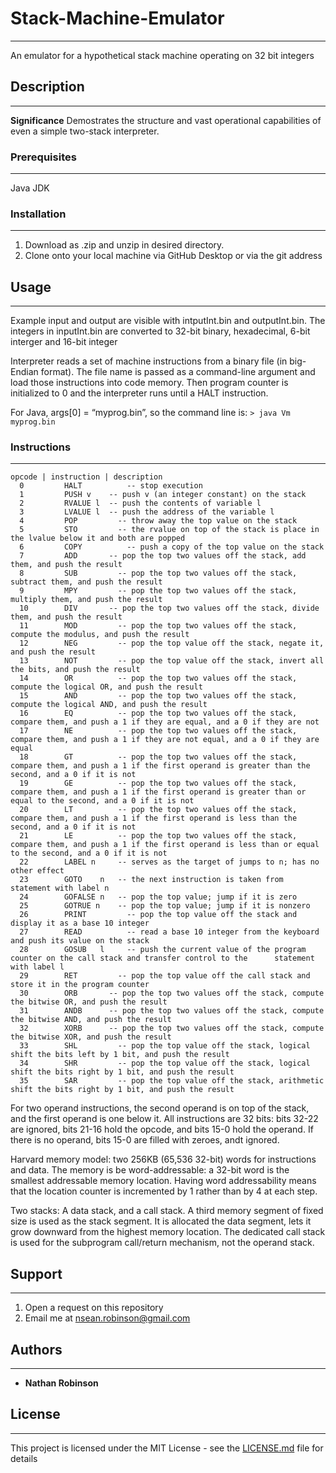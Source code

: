 # Stack-Machine-Emulator
----

An emulator for a hypothetical stack machine operating on 32 bit integers

## Description
----

**Significance**
Demostrates the structure and vast operational capabilities of even a simple two-stack interpreter.

### Prerequisites
----
Java JDK

### Installation
----
1. Download as .zip and unzip in desired directory.
1. Clone onto your local machine via GitHub Desktop or via the git address

## Usage
----

Example input and output are visible with intputInt.bin and outputInt.bin.
The integers in inputInt.bin are converted to 32-bit binary, hexadecimal, 6-bit interger and 16-bit integer

Interpreter reads a set of machine instructions from a binary file (in big-Endian format).
The file name is passed as a command-line argument and load those instructions into code memory.
Then program counter is initialized to 0 and the interpreter runs until a HALT instruction. 

For Java, args[0] = “myprog.bin”, so the command line is:
`> java Vm myprog.bin`

### Instructions
----
```
opcode | instruction | description
  0         HALT	 	  -- stop execution
  1         PUSH v    -- push v (an integer constant) on the stack
  2         RVALUE l  -- push the contents of variable l
  3         LVALUE l  -- push the address of the variable l
  4         POP		    -- throw away the top value on the stack
  5         STO		    -- the rvalue on top of the stack is place in the lvalue below it and both are popped
  6         COPY		  -- push a copy of the top value on the stack
  7         ADD       -- pop the top two values off the stack, add them, and push the result
  8         SUB     	-- pop the top two values off the stack, subtract them, and push the result
  9         MPY    		-- pop the top two values off the stack, multiply them, and push the result
  10        DIV       -- pop the top two values off the stack, divide them, and push the result
  11        MOD     	-- pop the top two values off the stack, compute the modulus, and push the result
  12        NEG		    -- pop the top value off the stack, negate it, and push the result
  13        NOT		    -- pop the top value off the stack, invert all the bits, and push the result
  14        OR       	-- pop the top two values off the stack, compute the logical OR, and push the result
  15        AND      	-- pop the top two values off the stack, compute the logical AND, and push the result
  16        EQ       	-- pop the top two values off the stack, compare them, and push a 1 if they are equal, and a 0 if they are not 
  17        NE      	-- pop the top two values off the stack, compare them, and push a 1 if they are not equal, and a 0 if they are equal
  18        GT       	-- pop the top two values off the stack, compare them, and push a 1 if the first operand is greater than the second, and a 0 if it is not 
  19        GE       	-- pop the top two values off the stack, compare them, and push a 1 if the first operand is greater than or equal to the second, and a 0 if it is not 
  20        LT       	-- pop the top two values off the stack, compare them, and push a 1 if the first operand is less than the second, and a 0 if it is not 
  21        LE       	-- pop the top two values off the stack, compare them, and push a 1 if the first operand is less than or equal to the second, and a 0 if it is not 
  22        LABEL n 	-- serves as the target of jumps to n; has no other effect
  23        GOTO	n 	-- the next instruction is taken from statement with label n
  24        GOFALSE	n	-- pop the top value; jump if it is zero
  25        GOTRUE n	-- pop the top value; jump if it is nonzero
  26        PRINT		  -- pop the top value off the stack and display it as a base 10 integer
  27        READ		  -- read a base 10 integer from the keyboard and push its value on the stack
  28        GOSUB	l	  -- push the current value of the program counter on the call stack and transfer control to the      statement with label l
  29        RET		    -- pop the top value off the call stack and store it in the program counter
  30        ORB       -- pop the top two values off the stack, compute the bitwise OR, and push the result
  31        ANDB      -- pop the top two values off the stack, compute the bitwise AND, and push the result
  32        XORB      -- pop the top two values off the stack, compute the bitwise XOR, and push the result
  33        SHL		    -- pop the top value off the stack, logical shift the bits left by 1 bit, and push the result
  34        SHR		    -- pop the top value off the stack, logical shift the bits right by 1 bit, and push the result
  35        SAR		    -- pop the top value off the stack, arithmetic shift the bits right by 1 bit, and push the result
```
For two operand instructions, the second operand is on top of the stack, and the first operand is one below it. 
All instructions are 32 bits: bits 32-22 are ignored, bits 21-16 hold the opcode, and bits 15-0 hold the operand. 
If there is no operand, bits 15-0 are filled with zeroes, andt ignored.  

Harvard memory model: two 256KB (65,536 32-bit) words for instructions and data.
The memory is be word-addressable: a 32-bit word is the smallest addressable memory location.
Having word addressability means that the location counter is incremented by 1 rather than by 4 at each step.

Two stacks:  A data stack, and a call stack.
A third memory segment of fixed size is used as the stack segment.
It is allocated the data segment, lets it grow downward from the highest memory location.
The dedicated call stack is used for the subprogram call/return mechanism, not the operand stack.

## Support
----
1. Open a request on this repository
1. Email me at nsean.robinson@gmail.com

## Authors
----
- **Nathan Robinson**

## License
----
This project is licensed under the MIT License - see the [LICENSE.md](LICENSE.md) file for details



